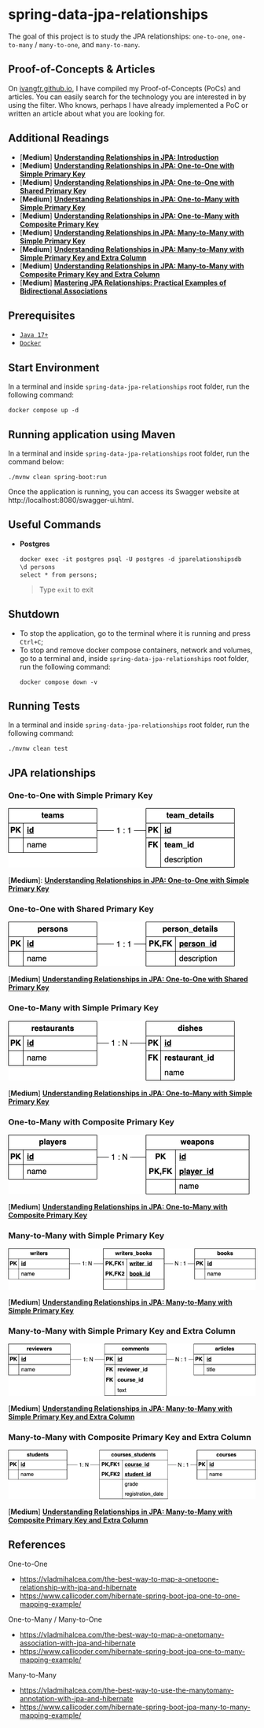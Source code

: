 # spring-data-jpa-relationships

The goal of this project is to study the JPA relationships: `one-to-one`, `one-to-many` / `many-to-one`, and `many-to-many`.

## Proof-of-Concepts & Articles

On [ivangfr.github.io](https://ivangfr.github.io), I have compiled my Proof-of-Concepts (PoCs) and articles. You can easily search for the technology you are interested in by using the filter. Who knows, perhaps I have already implemented a PoC or written an article about what you are looking for.

## Additional Readings

- \[**Medium**\] [**Understanding Relationships in JPA: Introduction**](https://medium.com/@ivangfr/understanding-relationships-in-jpa-introduction-5416c8a7c8a9)
- \[**Medium**\] [**Understanding Relationships in JPA: One-to-One with Simple Primary Key**](https://medium.com/@ivangfr/understanding-relationships-in-jpa-one-to-one-with-simple-primary-key-7c32f7e13a6a)
- \[**Medium**\] [**Understanding Relationships in JPA: One-to-One with Shared Primary Key**](https://medium.com/@ivangfr/understanding-relationships-in-jpa-one-to-one-with-shared-primary-key-36596416fe56)
- \[**Medium**\] [**Understanding Relationships in JPA: One-to-Many with Simple Primary Key**](https://medium.com/@ivangfr/understanding-relationships-in-jpa-one-to-many-with-simple-primary-key-e2e975c67c31)
- \[**Medium**\] [**Understanding Relationships in JPA: One-to-Many with Composite Primary Key**](https://medium.com/@ivangfr/understanding-relationships-in-jpa-one-to-many-with-composite-primary-key-1d7724a2bf63)
- \[**Medium**\] [**Understanding Relationships in JPA: Many-to-Many with Simple Primary Key**](https://medium.com/@ivangfr/understanding-relationships-in-jpa-many-to-many-with-simple-primary-key-b38209e5c9b4)
- \[**Medium**\] [**Understanding Relationships in JPA: Many-to-Many with Simple Primary Key and Extra Column**](https://medium.com/@ivangfr/understanding-relationships-in-jpa-many-to-many-with-simple-primary-key-and-extra-column-817e8bdda465)
- \[**Medium**\] [**Understanding Relationships in JPA: Many-to-Many with Composite Primary Key and Extra Column**](https://medium.com/@ivangfr/understanding-relationships-in-jpa-many-to-many-with-composite-primary-key-and-extra-column-a939b107c7cd)
- \[**Medium**\] [**Mastering JPA Relationships: Practical Examples of Bidirectional Associations**](https://medium.com/spring-boot/spring-data-jpa-6bb5cd745b46)

## Prerequisites

- [`Java 17+`](https://www.oracle.com/java/technologies/downloads/#java17)
- [`Docker`](https://www.docker.com/)

## Start Environment

In a terminal and inside `spring-data-jpa-relationships` root folder, run the following command:
```
docker compose up -d
```

## Running application using Maven

In a terminal and inside `spring-data-jpa-relationships` root folder, run the command below:
```
./mvnw clean spring-boot:run
```

Once the application is running, you can access its Swagger website at http://localhost:8080/swagger-ui.html.

## Useful Commands

- **Postgres**
  ```
  docker exec -it postgres psql -U postgres -d jparelationshipsdb
  \d persons
  select * from persons;
  ```
  > Type `exit` to exit

## Shutdown

- To stop the application, go to the terminal where it is running and press `Ctrl+C`;
- To stop and remove docker compose containers, network and volumes, go to a terminal and, inside `spring-data-jpa-relationships` root folder, run the following command:
  ```
  docker compose down -v
  ```

## Running Tests

In a terminal and inside `spring-data-jpa-relationships` root folder, run the following command:
```
./mvnw clean test
```

## JPA relationships

### One-to-One with Simple Primary Key

![teams_team_details](documentation/teams_team_details.png)

\[**Medium**\]: [**Understanding Relationships in JPA: One-to-One with Simple Primary Key**](https://medium.com/@ivangfr/understanding-relationships-in-jpa-one-to-one-with-simple-primary-key-7c32f7e13a6a)

### One-to-One with Shared Primary Key

![persons_person_details](documentation/persons_person_details.png)

\[**Medium**\] [**Understanding Relationships in JPA: One-to-One with Shared Primary Key**](https://medium.com/@ivangfr/understanding-relationships-in-jpa-one-to-one-with-shared-primary-key-36596416fe56)

### One-to-Many with Simple Primary Key

![restaurants_dishes](documentation/restaurants_dishes.png)

\[**Medium**\] [**Understanding Relationships in JPA: One-to-Many with Simple Primary Key**](https://medium.com/@ivangfr/understanding-relationships-in-jpa-one-to-many-with-simple-primary-key-e2e975c67c31)

### One-to-Many with Composite Primary Key

![players_weapons](documentation/players_weapons.png)

\[**Medium**\] [**Understanding Relationships in JPA: One-to-Many with Composite Primary Key**](https://medium.com/@ivangfr/understanding-relationships-in-jpa-one-to-many-with-composite-primary-key-1d7724a2bf63)

### Many-to-Many with Simple Primary Key

![writers_books](documentation/writers_books.png)

\[**Medium**\] [**Understanding Relationships in JPA: Many-to-Many with Simple Primary Key**](https://medium.com/@ivangfr/understanding-relationships-in-jpa-many-to-many-with-simple-primary-key-b38209e5c9b4)

### Many-to-Many with Simple Primary Key and Extra Column

![reviewers_articles](documentation/reviewers_comments_articles.png)

\[**Medium**\] [**Understanding Relationships in JPA: Many-to-Many with Simple Primary Key and Extra Column**](https://medium.com/@ivangfr/understanding-relationships-in-jpa-many-to-many-with-simple-primary-key-and-extra-column-817e8bdda465)

### Many-to-Many with Composite Primary Key and Extra Column

![students_courses](documentation/students_courses.png)

\[**Medium**\] [**Understanding Relationships in JPA: Many-to-Many with Composite Primary Key and Extra Column**](https://medium.com/@ivangfr/understanding-relationships-in-jpa-many-to-many-with-composite-primary-key-and-extra-column-a939b107c7cd)

## References

One-to-One 
- https://vladmihalcea.com/the-best-way-to-map-a-onetoone-relationship-with-jpa-and-hibernate
- https://www.callicoder.com/hibernate-spring-boot-jpa-one-to-one-mapping-example/

One-to-Many / Many-to-One
- https://vladmihalcea.com/the-best-way-to-map-a-onetomany-association-with-jpa-and-hibernate
- https://www.callicoder.com/hibernate-spring-boot-jpa-one-to-many-mapping-example/

Many-to-Many
- https://vladmihalcea.com/the-best-way-to-use-the-manytomany-annotation-with-jpa-and-hibernate
- https://www.callicoder.com/hibernate-spring-boot-jpa-many-to-many-mapping-example/